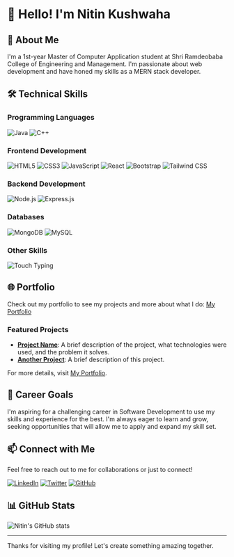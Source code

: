 # 👋 Hello! I'm Nitin Kushwaha

## 🌟 About Me
I'm a 1st-year Master of Computer Application student at Shri Ramdeobaba College of Engineering and Management. I'm passionate about web development and have honed my skills as a MERN stack developer.

## 🛠 Technical Skills

### Programming Languages
![Java](https://img.shields.io/badge/Java-ED8B00?style=for-the-badge&logo=java&logoColor=white)
![C++](https://img.shields.io/badge/C++-00599C?style=for-the-badge&logo=cplusplus&logoColor=white)

### Frontend Development
![HTML5](https://img.shields.io/badge/HTML5-E34F26?style=for-the-badge&logo=html5&logoColor=white)
![CSS3](https://img.shields.io/badge/CSS3-1572B6?style=for-the-badge&logo=css3&logoColor=white)
![JavaScript](https://img.shields.io/badge/JavaScript-F7DF1E?style=for-the-badge&logo=javascript&logoColor=black)
![React](https://img.shields.io/badge/React-20232A?style=for-the-badge&logo=react&logoColor=61DAFB)
![Bootstrap](https://img.shields.io/badge/Bootstrap-563D7C?style=for-the-badge&logo=bootstrap&logoColor=white)
![Tailwind CSS](https://img.shields.io/badge/Tailwind_CSS-38B2AC?style=for-the-badge&logo=tailwind-css&logoColor=white)

### Backend Development
![Node.js](https://img.shields.io/badge/Node.js-339933?style=for-the-badge&logo=nodedotjs&logoColor=white)
![Express.js](https://img.shields.io/badge/Express.js-000000?style=for-the-badge&logo=express&logoColor=white)

### Databases
![MongoDB](https://img.shields.io/badge/MongoDB-47A248?style=for-the-badge&logo=mongodb&logoColor=white)
![MySQL](https://img.shields.io/badge/MySQL-4479A1?style=for-the-badge&logo=mysql&logoColor=white)

### Other Skills
![Touch Typing](https://img.shields.io/badge/Touch%20Typing-0A0A0A?style=for-the-badge&logo=typing&logoColor=white)

## 🌐 Portfolio
Check out my portfolio to see my projects and more about what I do:
[My Portfolio](https://yourportfolio.com)

### Featured Projects
- **[Project Name](https://github.com/nitinkushwaha/project-repo)**: A brief description of the project, what technologies were used, and the problem it solves.
- **[Another Project](https://github.com/nitinkushwaha/another-project-repo)**: A brief description of this project.

For more details, visit [My Portfolio](https://yourportfolio.com).

## 🎯 Career Goals
I'm aspiring for a challenging career in Software Development to use my skills and experience for the best. I'm always eager to learn and grow, seeking opportunities that will allow me to apply and expand my skill set.

## 📫 Connect with Me
Feel free to reach out to me for collaborations or just to connect!

[![LinkedIn](https://img.shields.io/badge/LinkedIn-0077B5?style=for-the-badge&logo=linkedin&logoColor=white)](https://www.linkedin.com/in/nitin-kushwaha/)
[![Twitter](https://img.shields.io/badge/Twitter-1DA1F2?style=for-the-badge&logo=twitter&logoColor=white)](https://twitter.com/nitinkushwaha)
[![GitHub](https://img.shields.io/badge/GitHub-181717?style=for-the-badge&logo=github&logoColor=white)](https://github.com/nitinkushwaha)

## 📊 GitHub Stats
![Nitin's GitHub stats](https://github-readme-stats.vercel.app/api?username=nitinkushwaha&show_icons=true&theme=radical)

---

Thanks for visiting my profile! Let's create something amazing together.
